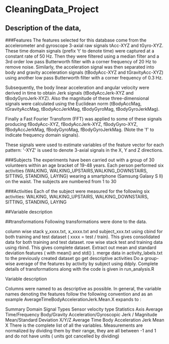 CleaningData_Project
====================
##  Description of the data,

###Features
The features selected for this database come from the accelerometer and gyroscope 3-axial raw signals tAcc-XYZ and tGyro-XYZ. These time domain signals (prefix 't' to denote time) were captured at a constant rate of 50 Hz. Then they were filtered using a median filter and a 3rd order low pass Butterworth filter with a corner frequency of 20 Hz to remove noise. Similarly, the acceleration signal was then separated into body and gravity acceleration signals (tBodyAcc-XYZ and tGravityAcc-XYZ) using another low pass Butterworth filter with a corner frequency of 0.3 Hz. 

Subsequently, the body linear acceleration and angular velocity were derived in time to obtain Jerk signals (tBodyAccJerk-XYZ and tBodyGyroJerk-XYZ). Also the magnitude of these three-dimensional signals were calculated using the Euclidean norm (tBodyAccMag, tGravityAccMag, tBodyAccJerkMag, tBodyGyroMag, tBodyGyroJerkMag). 

Finally a Fast Fourier Transform (FFT) was applied to some of these signals producing fBodyAcc-XYZ, fBodyAccJerk-XYZ, fBodyGyro-XYZ, fBodyAccJerkMag, fBodyGyroMag, fBodyGyroJerkMag. (Note the 'f' to indicate frequency domain signals). 

These signals were used to estimate variables of the feature vector for each pattern:  '-XYZ' is used to denote 3-axial signals in the X, Y and Z directions.


###Subjects
The experiments have been carried out with a group of 30 volunteers within an age bracket of 19-48 years. Each person performed six activities (WALKING, WALKING_UPSTAIRS,WALKING_DOWNSTAIRS, SITTING, STANDING, LAYING) wearing a smartphone (Samsung Galaxy S II) on the waist.
The subjects are numbered from 1 to 30

###Activities
Each of the subject were measured for the following six activities:
  WALKING,
  WALKING_UPSTAIRS, 
  WALKING_DOWNSTAIRS,
  SITTING, 
  STANDING,
  LAYING
 
##Variable description 


##transformations
Following transformations were done to the data.

column wise stack y_xxxx.txt, x_xxxx.txt and subject_xxx.txt using cbind for both training and test dataset ( xxxx = test / train). This gives consolidated data for both training and test dataset.
row wise stack test and training data using rbind. This gives complete dataset.
Extract out mean and standard deviation features ( with mean() and std() ).
merge data in activity_labels.txt to the previously created dataset go get descriptive activities
Do a group-wise average of the features by activity by subject using ddply.
Complete details of transformations along with the code is given in run_analysis.R

Variable description

Columns were named to as descriptive as possible. In general, the variable names denoting the features follow the following convention and as an example AverageTimeBodyAccelerationJerk.Mean.X expands to :

Summary	Domain	Signal Types	Sensor	velocity type	Statistics	Axis
Average	Time/Frequency	Body/Gravity	Acceleration/Gyroscopic	Jerk / Magnitude	Mean/Standard Deviation	X/Y/Z
Average	Time	Body	Acceleration	Jerk	Mean	X
There is the complete list of all the variables. Measurements are normalized by dividing them by their range, they are all between -1 and 1 and do not have units ( units got cancelled by dividing)
